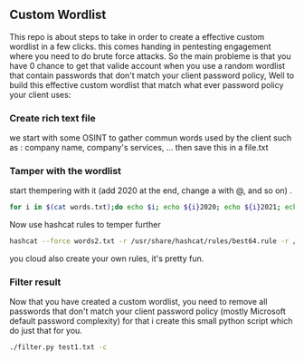 ## Custom Wordlist
This repo is about steps to take in order to create a effective custom wordlist in a few clicks. this comes handing in pentesting engagement where you need to do brute force attacks.
So the main probleme is that you have 0 chance to get that valide account when you use a random wordlist that contain passwords that don't match your client password policy, 
Well to build this effective custom wordlist that match what ever password policy your client uses: 
### Create rich text file
we start with some OSINT to gather commun words used by the client such as : company name, company's services, ... then save this in a file.txt 
### Tamper with the wordlist  
start thempering with it (add 2020 at the end, change a with @, and so on) . 
```bash 
for i in $(cat words.txt);do echo $i; echo ${i}2020; echo ${i}2021; echo ${i}2022;done > words2.txt 
```
Now use hashcat rules to temper further 
```bash
hashcat --force words2.txt -r /usr/share/hashcat/rules/best64.rule -r /usr/share/hashcat/rules/toggles5.rule --stdout > wordlistfinal.txt 
```
you cloud also create your own rules, it's pretty fun. 
### Filter result 
Now that you have created a custom wordlist, you need to remove all passwords that don't match your client password policy (mostly Microsoft default password complexity) for that i create this small python script which do just that for you. 
```bash
./filter.py test1.txt -c
```

